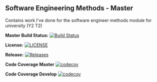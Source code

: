 ## Software Engineering Methods - Master
Contains work I've done for the software engineer methods module for university (Y2 T2)


**Master Build Status:**
[![Build Status](https://travis-ci.com/The-Liam-Blair/sem.svg?branch=master)](https://travis-ci.com/The-Liam-Blair/sem)

**License:**
[![LICENSE](https://img.shields.io/github/license/The-Liam-Blair/sem.svg?style=flat-square)](https://github.com/The-Liam-Blair/sem/blob/master/LICENSE)

**Release:**
[![Releases](https://img.shields.io/github/release/The-Liam-Blair/sem/all.svg?style=flat-square)](https://github.com/The-Liam-Blair/sem/releases)

**Code Coverage Master**
[![codecov](https://codecov.io/gh/The-Liam-Blair/sem/branch/master/graph/badge.svg?token=U9N5QC4J9A)](https://codecov.io/gh/The-Liam-Blair/sem)

**Code Coverage Develop**
[![codecov](https://codecov.io/gh/The-Liam-Blair/sem/branch/develop/graph/badge.svg?token=U9N5QC4J9A)](https://codecov.io/gh/The-Liam-Blair/sem)
